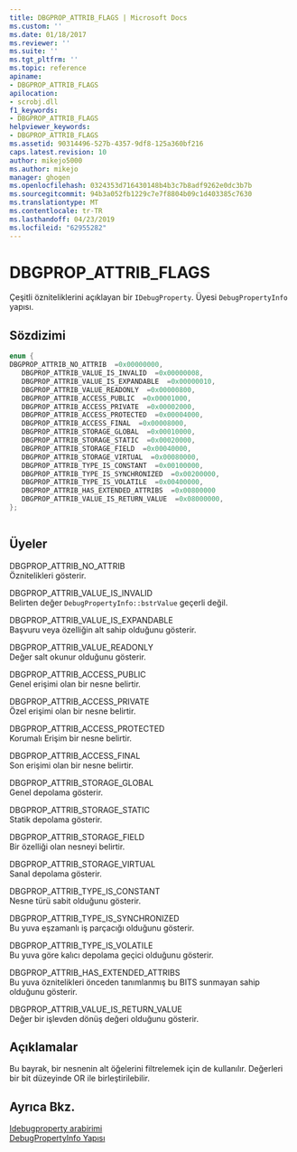 ```yaml
---
title: DBGPROP_ATTRIB_FLAGS | Microsoft Docs
ms.custom: ''
ms.date: 01/18/2017
ms.reviewer: ''
ms.suite: ''
ms.tgt_pltfrm: ''
ms.topic: reference
apiname:
- DBGPROP_ATTRIB_FLAGS
apilocation:
- scrobj.dll
f1_keywords:
- DBGPROP_ATTRIB_FLAGS
helpviewer_keywords:
- DBGPROP_ATTRIB_FLAGS
ms.assetid: 90314496-527b-4357-9df8-125a360bf216
caps.latest.revision: 10
author: mikejo5000
ms.author: mikejo
manager: ghogen
ms.openlocfilehash: 0324353d716430148b4b3c7b8adf9262e0dc3b7b
ms.sourcegitcommit: 94b3a052fb1229c7e7f8804b09c1d403385c7630
ms.translationtype: MT
ms.contentlocale: tr-TR
ms.lasthandoff: 04/23/2019
ms.locfileid: "62955282"
---
```

# <a name="dbgpropattribflags"></a>DBGPROP_ATTRIB_FLAGS
Çeşitli özniteliklerini açıklayan bir `IDebugProperty`. Üyesi `DebugPropertyInfo` yapısı.  
  
## <a name="syntax"></a>Sözdizimi  
  
```cpp
enum {  
DBGPROP_ATTRIB_NO_ATTRIB  =0x00000000,  
   DBGPROP_ATTRIB_VALUE_IS_INVALID  =0x00000008,  
   DBGPROP_ATTRIB_VALUE_IS_EXPANDABLE  =0x00000010,  
   DBGPROP_ATTRIB_VALUE_READONLY  =0x00000800,  
   DBGPROP_ATTRIB_ACCESS_PUBLIC  =0x00001000,  
   DBGPROP_ATTRIB_ACCESS_PRIVATE  =0x00002000,  
   DBGPROP_ATTRIB_ACCESS_PROTECTED  =0x00004000,  
   DBGPROP_ATTRIB_ACCESS_FINAL  =0x00008000,  
   DBGPROP_ATTRIB_STORAGE_GLOBAL  =0x00010000,  
   DBGPROP_ATTRIB_STORAGE_STATIC  =0x00020000,  
   DBGPROP_ATTRIB_STORAGE_FIELD  =0x00040000,  
   DBGPROP_ATTRIB_STORAGE_VIRTUAL  =0x00080000,  
   DBGPROP_ATTRIB_TYPE_IS_CONSTANT  =0x00100000,  
   DBGPROP_ATTRIB_TYPE_IS_SYNCHRONIZED  =0x00200000,  
   DBGPROP_ATTRIB_TYPE_IS_VOLATILE  =0x00400000,  
   DBGPROP_ATTRIB_HAS_EXTENDED_ATTRIBS  =0x00800000  
   DBGPROP_ATTRIB_VALUE_IS_RETURN_VALUE  =0x08000000,  
};  
  
```  
  
## <a name="members"></a>Üyeler  
 DBGPROP_ATTRIB_NO_ATTRIB  
 Öznitelikleri gösterir.  
  
 DBGPROP_ATTRIB_VALUE_IS_INVALID  
 Belirten değer `DebugPropertyInfo::bstrValue` geçerli değil.  
  
 DBGPROP_ATTRIB_VALUE_IS_EXPANDABLE  
 Başvuru veya özelliğin alt sahip olduğunu gösterir.  
  
 DBGPROP_ATTRIB_VALUE_READONLY  
 Değer salt okunur olduğunu gösterir.  
  
 DBGPROP_ATTRIB_ACCESS_PUBLIC  
 Genel erişimi olan bir nesne belirtir.  
  
 DBGPROP_ATTRIB_ACCESS_PRIVATE  
 Özel erişimi olan bir nesne belirtir.  
  
 DBGPROP_ATTRIB_ACCESS_PROTECTED  
 Korumalı Erişim bir nesne belirtir.  
  
 DBGPROP_ATTRIB_ACCESS_FINAL  
 Son erişimi olan bir nesne belirtir.  
  
 DBGPROP_ATTRIB_STORAGE_GLOBAL  
 Genel depolama gösterir.  
  
 DBGPROP_ATTRIB_STORAGE_STATIC  
 Statik depolama gösterir.  
  
 DBGPROP_ATTRIB_STORAGE_FIELD  
 Bir özelliği olan nesneyi belirtir.  
  
 DBGPROP_ATTRIB_STORAGE_VIRTUAL  
 Sanal depolama gösterir.  
  
 DBGPROP_ATTRIB_TYPE_IS_CONSTANT  
 Nesne türü sabit olduğunu gösterir.  
  
 DBGPROP_ATTRIB_TYPE_IS_SYNCHRONIZED  
 Bu yuva eşzamanlı iş parçacığı olduğunu gösterir.  
  
 DBGPROP_ATTRIB_TYPE_IS_VOLATILE  
 Bu yuva göre kalıcı depolama geçici olduğunu gösterir.  
  
 DBGPROP_ATTRIB_HAS_EXTENDED_ATTRIBS  
 Bu yuva öznitelikleri önceden tanımlanmış bu BITS sunmayan sahip olduğunu gösterir.  
  
 DBGPROP_ATTRIB_VALUE_IS_RETURN_VALUE  
 Değer bir işlevden dönüş değeri olduğunu gösterir.  
  
## <a name="remarks"></a>Açıklamalar  
 Bu bayrak, bir nesnenin alt öğelerini filtrelemek için de kullanılır. Değerleri bir bit düzeyinde OR ile birleştirilebilir.  
  
## <a name="see-also"></a>Ayrıca Bkz.  
 [Idebugproperty arabirimi](../../winscript/reference/idebugproperty-interface.md)   
 [DebugPropertyInfo Yapısı](../../winscript/reference/debugpropertyinfo-structure.md)